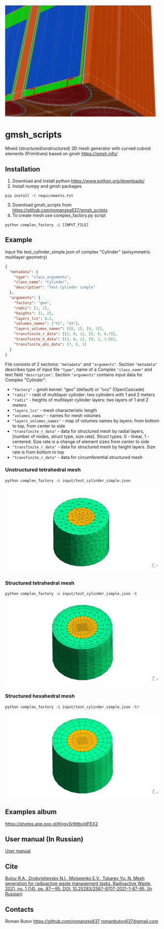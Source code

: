 ![readme](/images/readme.png)

# gmsh_scripts
Mixed (structured/unstructured) 3D mesh generator with curved cuboid elements 
(Primitives) based on gmsh https://gmsh.info/

## Installation
1. Download and install python https://www.python.org/downloads/
2. Install numpy and gmsh packages
```shell
pip install -r requirements.txt 
```
3. Download gmsh_scripts from https://github.com/romanzes637/gmsh_scripts
4. To create mesh use complex_factory.py script
```shell
python complex_factory -i [INPUT_FILE]
```

## Example
Input file test_cylinder_simple.json of complex "Cylinder" (axisymmetric multilayer geometry)
```json
{
  "metadata": {
    "type": "class_arguments",
    "class_name": "Cylinder",
    "description": "Test Cylinder simple"
  },
  "arguments": {
    "factory": "geo",
    "radii": [1, 2],
    "heights": [1, 2],
    "layers_lcs": 0.5,
    "volumes_names": ["V1", "V2"],
    "layers_volumes_names": [[0, 1], [0, 1]],
    "transfinite_r_data": [[3, 0, 1], [5, 0, 0.7]],
    "transfinite_h_data": [[3, 0, 1], [9, 1, 3.0]],
    "transfinite_phi_data": [7, 0, 1]
  }
}
```
File consists of 2 sections: `"metadata"` and `"arguments"`.
Section `"metadata"` describes type of input file `"type"`, name of a Complex 
`"class_name"` and text field `"description"`.
Section `"arguments"` contains input data for Complex "Cylinder":
* `"factory"` - gmsh kernel: “geo” (default) or  “occ” (OpenCascade)
* `"radii"` - radii of multilayer cylinder: two cylinders with 1 and 2 meters
* `"radii"` - heights of multilayer cylinder layers: two layers of 1 and 2 meters
* `"layers_lcs"` - mesh characteristic length
* `"volumes_names"` - names for mesh volumes
* `"layers_volumes_names"` - map of volumes names by layers: from bottom to top, from center to side
* `"transfinite_r_data"` - data for structured mesh by radial layers, \[number of nodes, struct type, size rate\]. Struct types: 0 - linear, 1 - centered. Size rate is a change of element sizes from center to side
* `"transfinite_r_data"` - data for structured mesh by height layers. Size rate is from bottom to top
* `"transfinite_r_data"` - data for circumferential structured mesh

### Unstructured tetrahedral mesh
```shell
python complex_factory -i input/test_cylinder_simple.json
```
![unstruct_tetrahedral](/images/test_cylinder_simple.png)

### Structured tetrahedral mesh
```shell
python complex_factory -i input/test_cylinder_simple.json -t
```
![struct_tetrahedral](/images/test_cylinder_simple_t.png)

### Structured hexahedral mesh
```shell
python complex_factory -i input/test_cylinder_simple.json -tr
```
![struct_hexahedral](/images/test_cylinder_simple_tr.png)

## Examples album
https://photos.app.goo.gl/KngvSr6ttbyIdFEX2

## User manual (In Russian)
[User manual](https://docs.google.com/document/d/166MPpgo0n661rmQZg7IS_MhNxlCueseOpwgqPBXQ8hI/edit?usp=sharing)

## Cite
[Butov R.A., Drobyishevsky N.I., Moiseenko E.V., Tokarev Yu. N. Mesh generation for radioactive waste management tasks. Radioactive Waste, 2021, no. 1 (14), pp. 87—95. DOI: 10.25283/2587-9707-2021-1-87-95. (In Russian)](http://eng.radwaste-journal.ru/docs/journals/27/mesh_generation_for_radioactive_waste_management_tasks.pdf)

## Contacts
Roman Butov
https://github.com/romanzes637
romanbutov637@gmail.com
